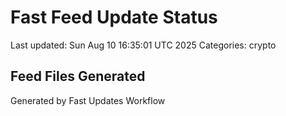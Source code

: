 # Fast Feed Update Status
Last updated: Sun Aug 10 16:35:01 UTC 2025
Categories: crypto

## Feed Files Generated

Generated by Fast Updates Workflow
